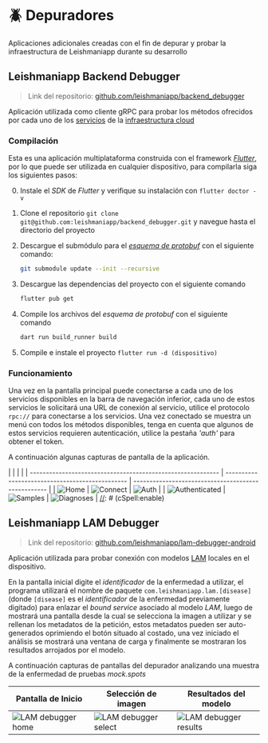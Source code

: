 # 🪲 Depuradores
Aplicaciones adicionales creadas con el fin de depurar y probar la infraestructura de Leishmaniapp durante su desarrollo

## Leishmaniapp Backend Debugger
>  Link del repositorio: [github.com/leishmaniapp/backend_debugger](https://github.com/leishmaniapp/backend_debugger)

Aplicación utilizada como cliente gRPC para probar los métodos ofrecidos por cada uno de los [servicios](schema.md#servicios) de la [infraestructura cloud](cloud.md)

### Compilación
Esta es una aplicación multiplataforma construida con el framework _[Flutter](https://flutter.dev/)_, por lo que puede ser utilizada en cualquier dispositivo, para compilarla siga los siguientes pasos:

0. Instale el _SDK_ de _Flutter_ y verifique su instalación con `flutter doctor -v`

1. Clone el repositorio `git clone git@github.com:leishmaniapp/backend_debugger.git` y navegue hasta el directorio del proyecto

2. Descargue el submódulo para el _[esquema de protobuf](schema.md)_ con el siguiente comando:
 
    [//]: # (cSpell:disable)
    ```sh
    git submodule update --init --recursive
    ```
    [//]: # (cSpell:enable)

3. Descargue las dependencias del proyecto con el siguiente comando
   
    [//]: # (cSpell:disable)
    ```sh
    flutter pub get
    ```
    [//]: # (cSpell:enable)

4. Compile los archivos del _esquema de protobuf_ con el siguiente comando
   
    [//]: # (cSpell:disable)
    ```sh
    dart run build_runner build
    ```
    [//]: # (cSpell:enable)

5. Compile e instale el proyecto `flutter run -d (dispositivo)`

### Funcionamiento
Una vez en la pantalla principal puede conectarse a cada uno de los servicios disponibles en la barra de navegación inferior, cada uno de estos servicios le solicitará una URL de conexión al servicio, utilice el protocolo `rpc://` para conectarse a los servicios. Una vez conectado se muestra un menú con todos los métodos disponibles, tenga en cuenta que algunos de estos servicios requieren autenticación, utilice la pestaña _'auth'_ para obtener el token.

A continuación algunas capturas de pantalla de la aplicación.

[//]: # (cSpell:disable)
|                                                             |                                                 |                                                     |
| ----------------------------------------------------------- | ----------------------------------------------- | --------------------------------------------------- |
| ![Home](assets/debugger/backend_home.jpg)                   | ![Connect](assets/debugger/backend_connect.jpg) | ![Auth](assets/debugger/backend_auth.jpg)           |
| ![Authenticated](assets/debugger/backend_authenticated.jpg) | ![Samples](assets/debugger/backend_samples.jpg) | ![Diagnoses](assets/debugger/backend_diagnoses.jpg) |
[//]: # (cSpell:enable)

## Leishmaniapp LAM Debugger
>  Link del repositorio: [github.com/leishmaniapp/lam-debugger-android](https://github.com/leishmaniapp/lam-debugger-android)

Aplicación utilizada para probar conexión con modelos [LAM](lam.md) locales en el dispositivo.

En la pantalla inicial digite el _identificador_ de la enfermedad a utilizar, el programa utilizará el nombre de paquete `com.leishmaniapp.lam.[disease]` (donde `[disease]` es el _identificador_ de la enfermedad previamente digitado) para enlazar el _bound service_ asociado al modelo _LAM_, luego de mostrará una pantalla desde la cual se selecciona la imagen a utilizar y se rellenan los metadatos de la petición, estos metadatos pueden ser auto-generados oprimiendo el botón situado al costado, una vez iniciado el análisis se mostrará una ventana de carga y finalmente se mostraran los resultados arrojados por el modelo.

A continuación capturas de pantallas del depurador analizando una muestra de la enfermedad de pruebas _mock.spots_

| Pantalla de Inicio                                 | Selección de imagen                                    | Resultados del modelo                                    |
| -------------------------------------------------- | ------------------------------------------------------ | -------------------------------------------------------- |
| ![LAM debugger home](assets/debugger/lam_home.jpg) | ![LAM debugger select](assets/debugger/lam_select.jpg) | ![LAM debugger results](assets/debugger/lam_results.jpg) |